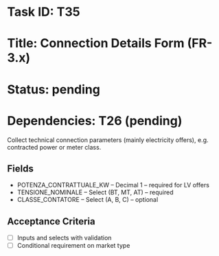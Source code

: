 # Task ID: T35

# Title: Connection Details Form (FR-3.x)

# Status: pending

# Dependencies: T26 (pending)

Collect technical connection parameters (mainly electricity offers), e.g. contracted power or meter class.

## Fields

- POTENZA_CONTRATTUALE_KW – Decimal 1 – required for LV offers
- TENSIONE_NOMINALE – Select (BT, MT, AT) – required
- CLASSE_CONTATORE – Select (A, B, C) – optional

## Acceptance Criteria

- [ ] Inputs and selects with validation
- [ ] Conditional requirement on market type 